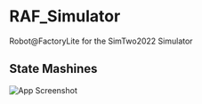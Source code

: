 # RAF_Simulator
Robot@FactoryLite for the SimTwo2022 Simulator

## State Mashines

![App Screenshot](/repository/States/main.png?raw=true "Main State")
